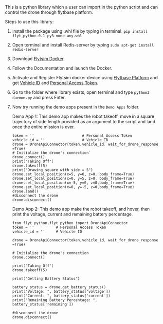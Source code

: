 This is a python library which a user can import in the python script and can control the drone through flytbase platform.

Steps to use this library:
1. Install the package using .whl file by typing in terminal: `pip install flyt_python-0.1-py3-none-any.whl` 
2. Open terminal and install Redis-server by typing `sudo apt-get install redis-server` 
3. Download [Flytsim Docker](http://docs.flytbase.com/docs/FlytSim/docker.html). 
4. Follow the Documentation and launch the Docker.
5. Activate and Register Flytsim docker device using [Flytbase Platform](https://my.flytbase.com) and get [Vehicle ID](https://my.flytbase.com/devices/) and [Personal Access Token](https://my.flytbase.com/developer/token/).
6. Go to the folder where library exists, open terminal and type `python3 daemon.py` and press Enter.
7. Now try running the demo apps present in the `Demo Apps` folder.

    Demo App 1:  This demo app makes the robot takeoff, move in a square trajectory of side length provided as an argument to the script and land once the entire mission is over.
    
    ```from flyt_python.flyt_python import DroneApiConnector
    token = ''                      # Personal Access Token
    vehicle_id = ''                 # Vehicle ID
    drone = DroneApiConnector(token,vehicle_id, wait_for_drone_response =True)
    # Initialize the drone's connection`
    drone.connect()
    print("Taking Off")
    drone.takeoff(5)
    print("Drawing square with side = 5")
    drone.set_local_position(x=5, y=0, z=0, body_frame=True)
    drone.set_local_position(x=0, y=5, z=0, body_frame=True)
    drone.set_local_position(x=-5, y=0, z=0,body_frame=True)
    drone.set_local_position(x=0, y=-5, z=0,body_frame=True)
    drone.land()
    #disconnect the drone
    drone.disconnect()
    ``` 
 
    Demo App 2: This demo app make the robot takeoff, and hover, then print the voltage, current and remaining battery percentage.
    
    ```
    from flyt_python.flyt_python import DroneApiConnector
    token = ''          # Personal Access Token
    vehicle_id = ''     # Vehicle ID
    
    drone = DroneApiConnector(token,vehicle_id, wait_for_drone_response =True)

    # Initialize the drone's connection
    drone.connect()

    print("Taking Off")
    drone.takeoff(5)

    print("Getting Battery Status")

    battery_status = drone.get_battery_status()
    print("Voltage: ", battery_status['voltage'])
    print("Current: ", battery_status['current'])
    print("Remaining Battery Percentage: ", battery_status['remaining'])

    #disconnect the drone
    drone.disconnect()
    ```